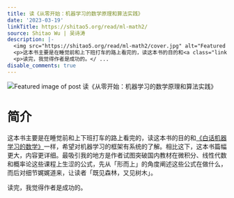 ```yaml
---
title: 读《从零开始：机器学习的数学原理和算法实践》
date: '2023-03-19'
linkTitle: https://shitao5.org/read/ml-math2/
source: Shitao Wu | 吴诗涛
description: |-
  <img src="https://shitao5.org/read/ml-math2/cover.jpg" alt="Featured image of post 读《从零开始：机器学习的数学原理和算法实践》" /><h1 id="简介">简介</h1>
  <p>这本书主要是在睡觉前和上下班打车的路上看完的，读这本书的目的和<a class="link" href="../ml-math" >《白话机器学习的数学》</a>一样，希望对机器学习的框架有系统的了解。相比这下，这本书篇幅更大，内容更详细。最吸引我的地方是作者试图突破国内教材在微积分、线性代数和概率论这些课程上生涩的公式，先从「形而上」的角度阐述这些公式在做什么，而后对细节娓娓道来，让读者「既见森林，又见树木」。</p>
  <p>读完，我觉得作者是成功的。</ ...
disable_comments: true
---
```

<img src="https://shitao5.org/read/ml-math2/cover.jpg" alt="Featured image of post 读《从零开始：机器学习的数学原理和算法实践》" /><h1 id="简介">简介</h1>
<p>这本书主要是在睡觉前和上下班打车的路上看完的，读这本书的目的和<a class="link" href="../ml-math" >《白话机器学习的数学》</a>一样，希望对机器学习的框架有系统的了解。相比这下，这本书篇幅更大，内容更详细。最吸引我的地方是作者试图突破国内教材在微积分、线性代数和概率论这些课程上生涩的公式，先从「形而上」的角度阐述这些公式在做什么，而后对细节娓娓道来，让读者「既见森林，又见树木」。</p>
<p>读完，我觉得作者是成功的。</ ...